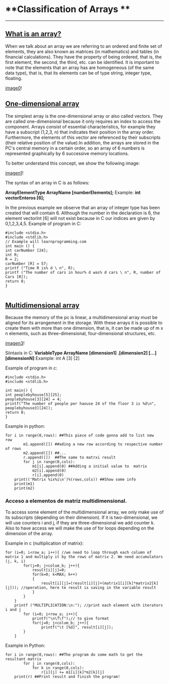 # **Classification of Arrays **
-------------------------------------------------------------------------------------------------------------------------
## [What is an array?](https://www.geeksforgeeks.org/introduction-to-arrays/)  

When we talk about an array we are referring to an ordered and finite set of elements, they are also known as matrices (in mathematics) and tables (in financial calculations). They have the property of being ordered, that is, the first element, the second, the third, etc. can be identified. It is important to note that the elements that an array has are homogeneous (of the same data type), that is, that its elements can be of type string, integer type, floating.

[image0](https://miro.medium.com/max/3184/1*X0Dg7QfSYtWhSAu-afi8-g.png)!

## [One-dimensional array](https://www.geeksforgeeks.org/introduction-to-arrays/)

The simplest array is the one-dimensional array or also called vectors. They are called one-dimensional because it only requires an index to access the component.
Arrays consist of essential characteristics, for example they have a subscript (1,2,3, n) that indicates their position in the array order. Furthermore, the elements of this vector are referenced by their subscripts (their relative position of the value).In addition, the arrays are stored in the PC's central memory in a certain order, so an array of 6 numbers is represented graphically by 6 successive memory locations.

To better understand this concept, we show the following image:

[imagen1](https://media.geeksforgeeks.org/wp-content/uploads/array-2.png)!

The syntax of an array in C is as follows:

**ArrayElementType ArrayName [numberElements];**
Example: **int vectorEnteros [6];**

In the previous example we observe that an array of integer type has been created that will contain 6. Although the number in the declaration is 6, the element vectorInt [6] will not exist because in C our indices are given by 0,1,2,3,4,5. 
Example of program in C:
```
#include <stdio.h>
#include <stdlib.h>
// Example will learnprogramming.com
int main () {
int carNumber [24];
int R;
R = 2;
carNumber [R] = 57;
printf ("Time R is% d \ n", R);
printf ("The number of cars in hour% d was% d cars \ n", R, number of Cars [R]);
return 0;
}


```

## [Multidimensional array](https://www.geeksforgeeks.org/introduction-to-arrays/)

Because the memory of the pc is linear, a multidimensional array must be aligned for its arrangement in the storage. With these arrays it is possible to create them with more than one dimension, that is, it can be made up of m x n elements, such as three-dimensional, four-dimensional structures, etc.

[imagen3](https://i.stack.imgur.com/whdnE.jpg)!

Siintaxis in C:
**VariableType ArrayName [dimension1] .[dimension2] [...] [dimensionN]**
Example: int A [3] [2]

Example of program in c:
```
#include <stdio.h>
#include <stdlib.h>

int main() {
int peoplebyhouse[5][25];
peoplebyhouse[3][24] = 4;
printf("The number of people per haouse 24 of the floor 3 is %d\n", peoplebyhouse3][24]);
return 0; 
}
```

Example in python:
```
for i in range(0,rows): ##This piece of code gonna add to list new  row
		m1.append([]) ##ading a new row according to respective number of rows
		m2.append([]) ##...
		r.append([])  ##The same to matrxi result
		for j in range(0,cols):
			m1[i].append(0) ##Adding a initial value to  matrix
			m2[i].append(0)
			r[i].append(0)
	print(('Matrix %ix%i\n')%(rows,cols)) ##Show some info
	print(m1)
	print(m2)

```
### Acceso a elementos de matriz multidimensional.
To access some element of the multidimensional array, we only make use of its subscripts (depending on their dimension). If it is two-dimensional, we will use counters i and j, if they are three-dimensional we add counter k. Also to have access we will make the use of for loops depending on the dimension of the array.

Example in c (nultiplication of matrix):

```
for (i=0; i<row_a; i++){ //we need to loop through each column of matrix 1 and multiply it by the rows of matrix 2. We need accumulators (j, k, i)
        for(j=0; j<colum_b; j++){
            result[i][j]=0;
            for(k=0; k<MAX; k++)
            {
                result[i][j]=(result[i][j]+(matrix1[i][k]*matrix2[k][j])); //operation, here te result is saving in the variable result 
            }
        }
	}
	printf ("MULTIPLICATION:\n:"); //print each element with iterators i and j
        for (i=0; i<row_a; i++){
        	printf("\n\f\f");// to give format
        	for(j=0; j<colum_b; j++){
            	printf("\t [%d]", result[i][j]);
        }
    }

```
Example in Python:
```
for i in range(0,rows): ##The program do some math to get the resultant matrix
		for j in range(0,cols):
			for k in range(0,cols):
				r[i][j] += m1[i][k]*m2[k][j]
	print(r) ##Print result and finish the program!
```
